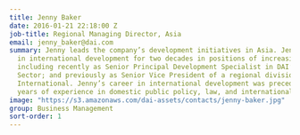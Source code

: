 ```yaml
---
title: Jenny Baker
date: 2016-01-21 22:18:00 Z
job-title: Regional Managing Director, Asia
email: jenny_baker@dai.com
summary: Jenny leads the company’s development initiatives in Asia. Jenny has worked
  in international development for two decades in positions of increasing responsibility,
  including recently as Senior Principal Development Specialist in DAI’s Governance
  Sector; and previously as Senior Vice President of a regional division at Chemonics
  International. Jenny’s career in international development was preceded by nine
  years of experience in domestic public policy, law, and international education.
image: "https://s3.amazonaws.com/dai-assets/contacts/jenny-baker.jpg"
group: Business Management
sort-order: 1
---
```


